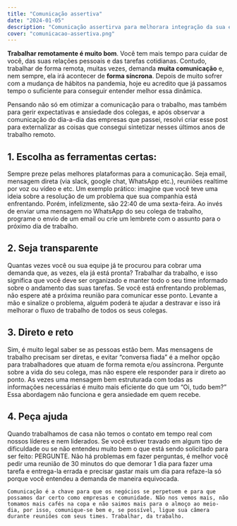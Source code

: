 ```yaml
---
title: "Comunicação assertiva"
date: "2024-01-05"
description: "Comunicação assertirva para melhorara integração da sua equipe em ambientes de trabalho remoto"
cover: "comunicacao-assertiva.png"
---
```


**Trabalhar remotamente é muito bom**. Você tem mais tempo para cuidar de você, das suas relações pessoais e das tarefas cotidianas.
Contudo, trabalhar de forma remota, muitas vezes, demanda **muita comunicação** e, nem sempre, ela irá acontecer de **forma síncrona**.
Depois de muito sofrer com a mudança de hábitos na pandemia, hoje eu acredito que já passamos tempo o suficiente para conseguir entender melhor essa dinâmica.

Pensando não só em otimizar a comunicação para o trabalho, mas também para gerir expectativas e ansiedade dos colegas, e após observar a comunicação do dia-a-dia das empresas que passei, resolvi criar esse post para externalizar as coisas que consegui sintetizar nesses últimos anos de trabalho remoto.

## 1. Escolha as ferramentas certas:

Sempre preze pelas melhores plataformas para a comunicação. Seja email, mensagem direta (via slack, google chat, WhatsApp etc.), reuniões realtime por voz ou vídeo e etc.
Um exemplo prático: imagine que você teve uma ideia sobre a resolução de um problema que sua companhia está enfrentando. Porém, infelizmente, são 22:40 de uma sexta-feira. Ao invés de enviar uma mensagem no WhatsApp do seu colega de trabalho, programe o envio de um email ou crie um lembrete com o assunto para o próximo dia de trabalho.

## 2. Seja transparente

Quantas vezes você ou sua equipe já te procurou para cobrar uma demanda que, as vezes, ela já está pronta?
Trabalhar da trabalho, e isso significa que você deve ser organizado e manter todo o seu time informado sobre o andamento das suas tarefas. Se você está enfrentando problemas, não espere até a próxima reunião para comunicar esse ponto. Levante a mão e sinalize o problema, alguém poderá te ajudar a destravar e isso irá melhorar o fluxo de trabalho de todos os seus colegas.

## 3. Direto e reto

Sim, é muito legal saber se as pessoas estão bem. Mas mensagens de trabalho precisam ser diretas, e evitar “conversa fiada” é a melhor opção para trabalhadores que atuam de forma remota e/ou assíncrona.
Pergunte sobre a vida do seu colega, mas não espere ele responder para ir direto ao ponto. As vezes uma mensagem bem estruturada com todas as informações necessárias é muito mais eficiente do que um “Oi, tudo bem?”
Essa abordagem não funciona e gera ansiedade em quem recebe.

## 4. Peça ajuda

Quando trabalhamos de casa não temos o contato em tempo real com nossos líderes e nem liderados. Se você estiver travado em algum tipo de dificuldade ou se não entendeu muito bem o que está sendo solicitado para ser feito: PERGUNTE.
Não há problemas em fazer perguntas, é melhor você pedir uma reunião de 30 minutos do que demorar 1 dia para fazer uma tarefa e entrega-la errada e precisar gastar mais um dia para refaze-la só porque você entendeu a demanda de maneira equivocada.

```
Comunicação é a chave para que os negócios se perpetuem e para que possamos dar certo como empresas e comunidade. Não nos vemos mais, não tomamos mais cafés na copa e não saimos mais para o almoço ao meio-dia, por isso, comunique-se bem e, se possível, ligue sua câmera durante reuniões com seus times. Trabalhar, da trabalho.
```
